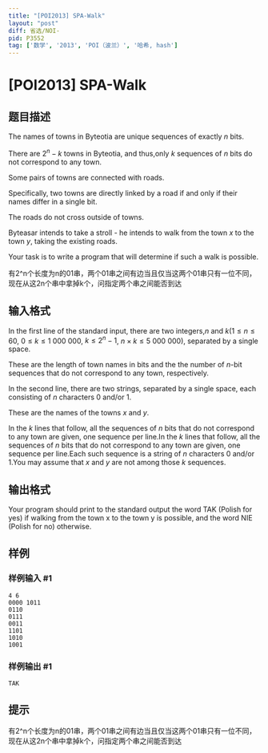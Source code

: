 ```yaml
---
title: "[POI2013] SPA-Walk"
layout: "post"
diff: 省选/NOI-
pid: P3552
tag: ['数学', '2013', 'POI（波兰）', '哈希, hash']
---
```

# [POI2013] SPA-Walk
## 题目描述

The names of towns in Byteotia are unique sequences of exactly $n$ bits.

There are $2^n-k$ towns in Byteotia, and thus,only $k$ sequences of $n$ bits do not correspond to any town.

Some pairs of towns are connected with roads.

Specifically, two towns are directly linked by a road if and only if their names differ in a single bit.

The roads do not cross outside of towns.

Byteasar intends to take a stroll - he intends to walk from the town $x$ to the town $y$, taking the existing roads.

Your task is to write a program that will determine if such a walk is possible.

有2^n个长度为n的01串，两个01串之间有边当且仅当这两个01串只有一位不同，现在从这2n个串中拿掉k个，问指定两个串之间能否到达

## 输入格式

In the first line of the standard input, there are two integers,$n$ and $k$($1\le n\le 60$, $0\le k\le 1\ 000\ 000$, $k\le 2^n-1$, $n\times k\le 5\ 000\ 000$),      separated by a single space.

These are the length of town names in bits and the the number of $n$-bit sequences that do not correspond to any town, respectively.

In the second line, there are two strings, separated by a single space,      each consisting of $n$ characters 0 and/or 1.

These are the names of the towns $x$ and $y$.

In the $k$ lines that follow, all the sequences of $n$ bits that do not correspond to any town are given, one sequence per line.In the $k$ lines that follow, all the sequences of $n$ bits that do not correspond to any town are given, one sequence per line.Each such sequence is a string of $n$ characters 0 and/or 1.You may assume that $x$ and $y$ are not among those $k$ sequences.

## 输出格式

Your program should print to the standard output the word TAK (Polish for yes) if walking from the town x to the town y is possible, and the word NIE (Polish for no) otherwise.

## 样例

### 样例输入 #1
```
4 6
0000 1011
0110
0111
0011
1101
1010
1001

```
### 样例输出 #1
```
TAK

```
## 提示

有2^n个长度为n的01串，两个01串之间有边当且仅当这两个01串只有一位不同，现在从这2n个串中拿掉k个，问指定两个串之间能否到达

